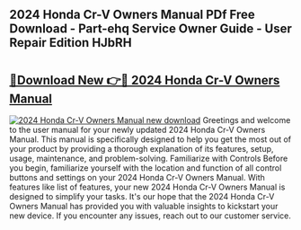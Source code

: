 ## 2024 Honda Cr-V Owners Manual PDf Free Download - Part-ehq Service Owner Guide - User Repair Edition HJbRH

# <h2><a href="http://bc38992.oget.top/?id=2024+Honda+Cr-V+Owners+Manual">🔗Download New 👉🔴 2024 Honda Cr-V Owners Manual</a></h2>

[![2024 Honda Cr-V Owners Manual new download](https://i.imgur.com/5g1atiW.png)](http://bc38992.oget.top/?id=2024+Honda+Cr-V+Owners+Manual)
Greetings and welcome to the user manual for your newly updated 2024 Honda Cr-V Owners Manual. This manual is specifically designed to help you get the most out of your product by providing a thorough explanation of its features, setup, usage, maintenance, and problem-solving. Familiarize with Controls Before you begin, familiarize yourself with the location and function of all control buttons and settings on your 2024 Honda Cr-V Owners Manual. With features like list of features, your new 2024 Honda Cr-V Owners Manual is designed to simplify your tasks. It's our hope that the 2024 Honda Cr-V Owners Manual has provided you with valuable insights to kickstart your new device. If you encounter any issues, reach out to our customer service.
